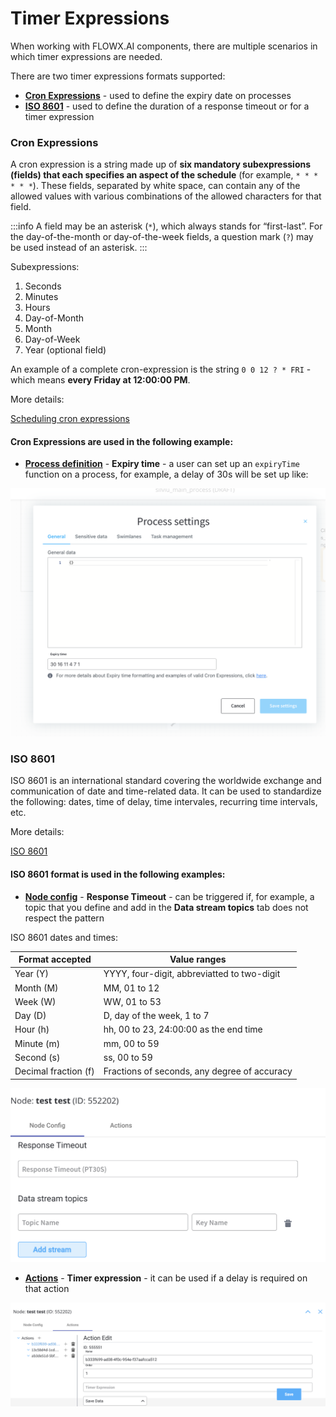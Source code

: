# Timer Expressions

When working with FLOWX.AI components, there are multiple scenarios in which timer expressions are needed.

There are two timer expressions formats supported:

* [**Cron Expressions**](#cron-expressions) - used to define the expiry date on processes
* [**ISO 8601**](#iso-8601) - used to define the duration of a response timeout or for a timer expression

### **Cron Expressions**

A cron expression is a string made up of **six mandatory subexpressions (fields) that each specifies an aspect of the schedule** (for example,  `* * * * * *`). These fields, separated by white space, can contain any of the allowed values with various combinations of the allowed characters for that field.

:::info
A field may be an asterisk (`*`), which always stands for “first-last”. For the day-of-the-month or day-of-the-week fields, a question mark (`?`) may be used instead of an asterisk.
:::

Subexpressions:

1. Seconds
2. Minutes
3. Hours
4. Day-of-Month
5. Month
6. Day-of-Week
7. Year (optional field)

An example of a complete cron-expression is the string `0 0 12 ? * FRI` - which means **every Friday at 12:00:00 PM**.

More details:

[Scheduling cron expressions](https://docs.spring.io/spring-framework/docs/current/reference/html/integration.html#scheduling-cron-expression)

#### Cron Expressions are used in the following example:

* [**Process definition**](../../building-blocks/process/process-definition/process-definition.md) - **Expiry time** - a user can set up an `expiryTime` function on a process, for example, a delay of 30s will be set up like:

![](./img/timer_process_settings.png)

### **ISO 8601**

ISO 8601 is an international standard covering the worldwide exchange and communication of date and time-related data. It can be used to standardize the following: dates, time of delay, time intervales, recurring time intervals, etc.

More details:

[ISO 8601](https://www.digi.com/resources/documentation/digidocs/90001437-13/reference/r_iso_8601_duration_format.htm)

#### ISO 8601 format is used in the following examples:

* [**Node config**](../../building-blocks/node/node.md) - **Response Timeout** - can be triggered if, for example, a topic that you define and add in the **Data stream topics** tab does not respect the pattern

ISO 8601 dates and times:

| Format accepted      | Value ranges                                 |
| -------------------- | -------------------------------------------- |
| Year (Y)             | YYYY, four-digit, abbreviatted to two-digit  |
| Month (M)            | MM, 01 to 12                                 |
| Week (W)             | WW, 01 to 53                                 |
| Day (D)              | D, day of the week, 1 to 7                   |
| Hour (h)             | hh, 00 to 23, 24:00:00 as the end time       |
| Minute (m)           | mm, 00 to 59                                 |
| Second (s)           | ss, 00 to 59                                 |
| Decimal fraction (f) | Fractions of seconds, any degree of accuracy |

![](./img/timer_response_timeout.png)

* [**Actions**](../../building-blocks/actions.mdß) - **Timer expression** - it can be used if a delay is required on that action

![](./img/timer_action_edit.png)